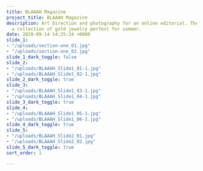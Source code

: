 ```yaml
---
title: BLAAAH Magazine
project_title: BLAAAH Magazine
description: Art Direction and photography for an online editorial. The series highlights
  a collection of gold jewelry perfect for summer.
date: 2018-09-14 14:25:24 +0000
slide_1:
- "/uploads/section-one_01.jpg"
- "/uploads/section-one_02.jpg"
slide_1_dark_toggle: false
slide_2:
- "/uploads/BLAAAH_Slide1_01-1.jpg"
- "/uploads/BLAAAH_Slide1_02-1.jpg"
slide_2_dark_toggle: true
slide_3:
- "/uploads/BLAAAH_Slide1_03-1.jpg"
- "/uploads/BLAAAH_Slide1_04-1.jpg"
slide_3_dark_toggle: true
slide_4:
- "/uploads/BLAAAH_Slide1_05-1.jpg"
- "/uploads/BLAAAH_Slide1_06-1.jpg"
slide_4_dark_toggle: true
slide_5:
- "/uploads/BLAAAH_Slide2_01.jpg"
- "/uploads/BLAAAH_Slide2_02.jpg"
slide_5_dark_toggle: true
sort_order: 1

---
```

